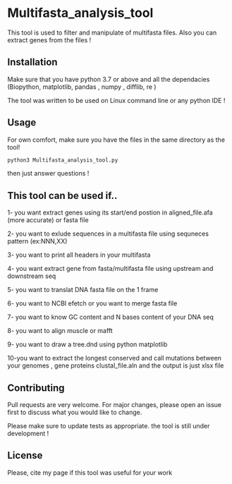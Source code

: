 # Multifasta_analysis_tool

This tool is used to filter and manipulate of multifasta files. Also you can extract genes from the files !

## Installation

Make sure that you have python 3.7 or above and all the dependacies (Biopython, matplotlib, pandas , numpy , difflib, re )

The tool was written to be used on Linux command line or any python IDE !

## Usage
For own comfort, make sure you have the files in the same directory as the tool!

```python
python3 Multifasta_analysis_tool.py

```
then just answer questions !

## This tool can be used if..
1- you want extract genes using its start/end postion in aligned_file.afa (more accurate) or fasta file

2- you want to exlude sequences in a multifasta file using sequneces pattern (ex:NNN,XX)

3- you want to  print all headers in your multifasta

4- you want extract gene from fasta/multifasta file using upstream and downstream seq

5- you want to translat DNA fasta file on the 1 frame

6- you want to NCBI efetch or you want to merge fasta file 

7- you want to know GC content and N bases content of your DNA seq

8- you want to align muscle or mafft

9- you want to draw a tree.dnd using python matplotlib

10-you want to extract the longest conserved and call mutations between your genomes , gene proteins clustal_file.aln and the output is just xlsx file 

## Contributing
Pull requests are very welcome. For major changes, please open an issue first to discuss what you would like to change.

Please make sure to update tests as appropriate.
the tool is still under development !
## License
Please, cite my page if this tool was useful for your work
